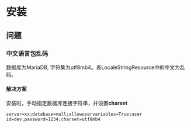 # 安装

## 问题

### 中文语言包乱码
数据库为MariaDB, 字符集为utf8mb4。表LocaleStringResource中的中文为乱码。

#### 解决方案
安装时，手动指定数据库连接字符串，并设置**charset**

```
server=xx;database=mall;allowuservariables=True;user id=dev;password=1234;charset=utf8mb4
```
